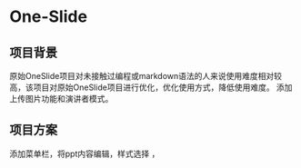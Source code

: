 # One-Slide

## 项目背景
原始OneSlide项目对未接触过编程或markdown语法的人来说使用难度相对较高，该项目对原始OneSlide项目进行优化，优化使用方式，降低使用难度。
添加上传图片功能和演讲者模式。

## 项目方案
添加菜单栏，将ppt内容编辑，样式选择 ，
